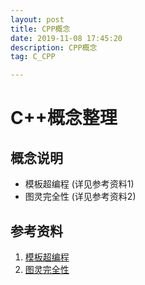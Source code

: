 ```yaml
---
layout: post
title: CPP概念
date: 2019-11-08 17:45:20
description: CPP概念
tag: C_CPP

---
```


# C++概念整理

## 概念说明

- 模板超编程 (详见参考资料1)
- 图灵完全性 (详见参考资料2)

## 参考资料

1. [模板超编程](https://zh.wikipedia.org/wiki/%E6%A8%A1%E6%9D%BF%E8%B6%85%E7%B7%A8%E7%A8%8B)
2. [图灵完全性](https://zh.wikipedia.org/wiki/%E5%9C%96%E9%9D%88%E5%AE%8C%E5%82%99%E6%80%A7) 